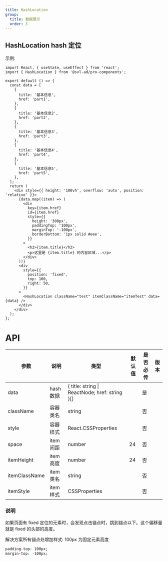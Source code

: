 ```yaml
---
title: HashLocation
group:
  title: 数据展示
  order: 3
---
```


## HashLocation hash 定位

示例:

```tsx
import React, { useState, useEffect } from 'react';
import { HashLocation } from '@svl-ad/pro-components';

export default () => {
  const data = [
    {
      title: '基本信息',
      href: 'part1',
    },
    {
      title: '基本信息2',
      href: 'part2',
    },
    {
      title: '基本信息3',
      href: 'part3',
    },
    {
      title: '基本信息4',
      href: 'part4',
    },
    {
      title: '基本信息5',
      href: 'part5',
    },
  ];
  return (
    <div style={{ height: '100vh', overflow: 'auto', position: 'relative' }}>
      {data.map((item) => (
        <div
          key={item.href}
          id={item.href}
          style={{
            height: '300px',
            paddingTop: '100px',
            marginTop: '-100px',
            borderBottom: '1px solid #eee',
          }}
        >
          <h2>{item.title}</h2>
          <p>这里是 {item.title} 的内容区域...</p>
        </div>
      ))}
      <div
        style={{
          position: 'fixed',
          top: 100,
          right: 50,
        }}
      >
        <HashLocation className="test" itemClassName="itemTest" data={data} />
      </div>
    </div>
  );
};
```

# API

| 参数 | 说明 | 类型 | 默认值 | 是否必传 | 版本 |
| --- | --- | --- | --- | --- | --- |
| data | hash 数据 | { title: string \| ReactNode; href: string }[] |  | 是 |  |
| className | 容器类名 | string |  | 否 |  |
| style | 容器样式 | React.CSSProperties |  | 否 |  |
| space | item 间距 | number | 24 | 否 |  |
| itemHeight | item 高度 | number | 24 | 否 |  |
| itemClassName | item 类名 | string |  | 否 |  |
| itemStyle | item 样式 | CSSProperties |  | 否 |  |

### 说明

如果页面有 fixed 定位的元素时，会发现点击锚点时，跳到锚点以下。这个偏移量就是 fixed 的头部的高度。

解决方案所有锚点处增加样式: 100px 为固定元素高度

```css
padding-top: 100px;
margin-top: -100px;
```
